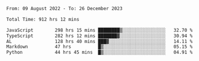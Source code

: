 
<!--START_SECTION:waka-->

```txt
From: 09 August 2022 - To: 26 December 2023

Total Time: 912 hrs 12 mins

JavaScript        298 hrs 15 mins ████████▒░░░░░░░░░░░░░░░░   32.70 %
TypeScript        282 hrs 12 mins ███████▓░░░░░░░░░░░░░░░░░   30.94 %
AL                128 hrs 40 mins ███▓░░░░░░░░░░░░░░░░░░░░░   14.11 %
Markdown          47 hrs          █▒░░░░░░░░░░░░░░░░░░░░░░░   05.15 %
Python            44 hrs 45 mins  █▒░░░░░░░░░░░░░░░░░░░░░░░   04.91 %
```

<!--END_SECTION:waka-->












